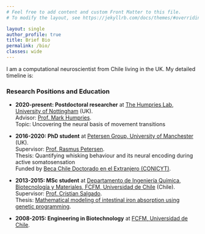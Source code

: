 ```yaml
---
# Feel free to add content and custom Front Matter to this file.
# To modify the layout, see https://jekyllrb.com/docs/themes/#overriding-theme-defaults

layout: single
author_profile: true
title: Brief Bio
permalink: /bio/
classes: wide
---
```


I am a computational neuroscientist from Chile living in the UK. My detailed timeline is:

### Research Positions and Education

* **2020-present: Postdoctoral researcher** at [The Humpries Lab, University of Nottingham](https://www.humphries-lab.org/) (UK).<br>
    Advisor: [Prof. Mark Humpries](https://www.nottingham.ac.uk/psychology/people/mark.humphries). <br>
    Topic: Uncovering the neural basis of movement transitions <br>
* **2016-2020: PhD student** at [Petersen Group, University of Manchester](http://www.petersenlab.manchester.ac.uk/labmembers/#.YCMAtmj7Q2y) (UK).<br>
    Supervisor: [Prof. Rasmus Petersen](https://www.research.manchester.ac.uk/portal/r.petersen.html). <br>
    Thesis: Quantifying whisking behaviour and its neural encoding during active somatosensation <br>
    Funded by [Beca Chile Doctorado en el Extranjero (CONICYT)](https://www.conicyt.cl/becasconicyt/2016/01/13/becas-doctorado-en-el-extranjero-bch-2016/). <br>
* **2013-2015: MSc student** at [Departamento de Ingeniería Química, Biotecnología y Materiales, FCFM, Universidad de Chile](http://diqbm.uchile.cl/) (Chile).<br>
    Supervisor: [Prof. Cristian Salgado](http://pmdclab.diqbt.uchile.cl/).<br>
    Thesis: [Mathematical modeling of intestinal iron absorption using genetic programming](http://repositorio.uchile.cl/handle/2250/166978).<br>
   
* **2008-2015: Engineering in Biotechnology** at [FCFM, Universidad de Chile](http://ingenieria.uchile.cl/english).
